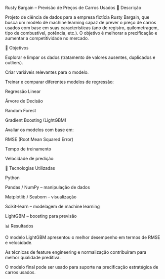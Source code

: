 Rusty Bargain – Previsão de Preços de Carros Usados
📌 Descrição

Projeto de ciência de dados para a empresa fictícia Rusty Bargain, que busca um modelo de machine learning capaz de prever o preço de carros usados com base em suas características (ano de registro, quilometragem, tipo de combustível, potência, etc.). O objetivo é melhorar a precificação e aumentar a competitividade no mercado.

🎯 Objetivos

Explorar e limpar os dados (tratamento de valores ausentes, duplicados e outliers).

Criar variáveis relevantes para o modelo.

Treinar e comparar diferentes modelos de regressão:

Regressão Linear

Árvore de Decisão

Random Forest

Gradient Boosting (LightGBM)

Avaliar os modelos com base em:

RMSE (Root Mean Squared Error)

Tempo de treinamento

Velocidade de predição

🔧 Tecnologias Utilizadas

Python

Pandas / NumPy – manipulação de dados

Matplotlib / Seaborn – visualização

Scikit-learn – modelagem de machine learning

LightGBM – boosting para previsão

📊 Resultados

O modelo LightGBM apresentou o melhor desempenho em termos de RMSE e velocidade.

As técnicas de feature engineering e normalização contribuíram para melhor qualidade preditiva.

O modelo final pode ser usado para suporte na precificação estratégica de carros usados.


 
 
